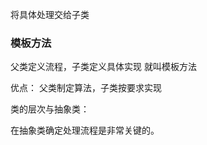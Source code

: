 将具体处理交给子类
### 模板方法

父类定义流程，子类定义具体实现 就叫模板方法

优点：
    父类制定算法，子类按要求实现

类的层次与抽象类：

在抽象类确定处理流程是非常关键的。
    





